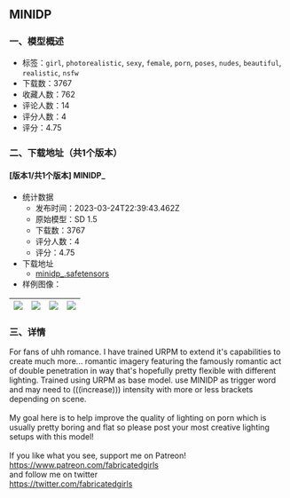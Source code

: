 ## MINIDP
### 一、模型概述

- 标签：`girl`, `photorealistic`, `sexy`, `female`, `porn`, `poses`, `nudes`, `beautiful`, `realistic`, `nsfw`
- 下载数：3767
- 收藏人数：762
- 评论人数：14
- 评分人数：4
- 评分：4.75

### 二、下载地址（共1个版本）

#### [版本1/共1个版本] MINIDP_

- 统计数据
  - 发布时间：2023-03-24T22:39:43.462Z
  - 原始模型：SD 1.5
  - 下载数：3767
  - 评分人数：4
  - 评分：4.75
- 下载地址
  - [minidp_.safetensors](https://civitai.com/api/download/models/28600)
- 样例图像：

| <img src="https://image.civitai.com/xG1nkqKTMzGDvpLrqFT7WA/ac96a8c2-95c3-4527-eed1-2ba2bc18a100/width=450/322326.jpeg" /> | <img src="https://image.civitai.com/xG1nkqKTMzGDvpLrqFT7WA/fe21c802-9407-4db9-62d7-a2734c8b8400/width=450/322335.jpeg" /> | <img src="https://image.civitai.com/xG1nkqKTMzGDvpLrqFT7WA/a6fc5d91-4ec3-4c93-8e36-379bf1a91600/width=450/322334.jpeg" /> | <img src="https://image.civitai.com/xG1nkqKTMzGDvpLrqFT7WA/3d73bcee-6d78-4040-42bc-cd8bfe4dec00/width=450/322333.jpeg" /> |
| ---- | ---- | ---- | ---- |


### 三、详情
<p>For fans of uhh romance. I have trained URPM to extend it's capabilities to create much more... romantic imagery featuring the famously romantic act of double penetration in way that's hopefully pretty flexible with different lighting. Trained using URPM as base model. use MINIDP as trigger word and may need to (((increase))) intensity with more or less brackets depending on scene. <br /><br />My goal here is to help improve the quality of lighting on porn which is usually pretty boring and flat so please post your most creative lighting setups with this model!<br /><br />If you like what you see, support me on Patreon! <br /><a target="_blank" rel="ugc" href="https://www.patreon.com/fabricatedgirls">https://www.patreon.com/fabricatedgirls</a><br />and follow me on twitter<br /><a target="_blank" rel="ugc" href="https://twitter.com/fabricatedgirls">https://twitter.com/fabricatedgirls</a><br /></p>
